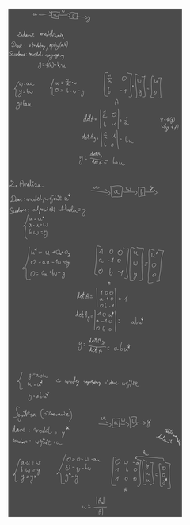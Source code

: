 ![Drawing 2023-04-24 07.32.39.excalidraw](/Notatki/Semestr%202/Teoria%20system%C3%B3w/%C4%86wiczenia/%C4%86wiczenia%204/Drawing%202023-04-24%2007.32.39.excalidraw.svg)
